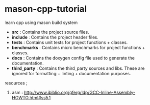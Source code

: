 # mason-cpp-tutorial
learn cpp using mason build system


* **src** : Contains the project source files.
* **include** : Contains the project header files.
* **tests** : Contains unit tests for project functions + classes.
* **benchmarks** :  Contains micro benchmarks for project functions + classes.
* **docs** : Contains the doxygen config file used to generate the documentation.
* **third_party** : Contains the third_party sources and libs. These are ignored for formatting + linting + documentation purposes.


resources ;

1. asm : http://www.ibiblio.org/gferg/ldp/GCC-Inline-Assembly-HOWTO.html#ss5.1
